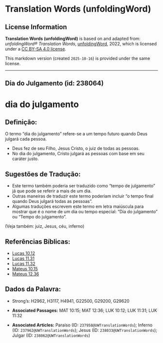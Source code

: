 # Translation Words (unfoldingWord)

## License Information

**Translation Words (unfoldingWord)** is based on and adapted from: _unfoldingWord® Translation Words_, [unfoldingWord](https://unfoldingword.org/utw), 2022, which is licensed under a [CC BY-SA 4.0 license](https://creativecommons.org/licenses/by-sa/4.0/legalcode.en).

This markdown version (created `2025-10-16`) is provided under the same license.



--------------------------------

## Dia do Julgamento (id: 238064)

dia do julgamento
=================

Definição:
----------

O termo “dia do julgamento” refere\-se a um tempo futuro quando Deus julgará cada pessoa.

* Deus fez de seu Filho, Jesus Cristo, o juiz de todas as pessoas.
* No dia do julgamento, Cristo julgará as pessoas com base em seu caráter justo.

Sugestões de Tradução:
----------------------

* Este termo também poderia ser traduzido como “tempo de julgamento” já que pode se referir a mais de um dia.
* Outras maneiras de traduzir este termo poderiam incluir “o tempo final quando Deus julgará todas as pessoas”.
* Algumas traduções escrevem este termo em letra maiúscula para mostrar que é o nome de um dia ou tempo especial: “Dia do julgamento” ou “Tempo do julgamento”.

(Veja também: juiz, Jesus, céu, inferno)

Referências Bíblicas:
---------------------

* [Lucas 10\.12](https://ref.ly/Luke10:12)
* [Lucas 11\.31](https://ref.ly/Luke11:31)
* [Lucas 11\.32](https://ref.ly/Luke11:32)
* [Mateus 10\.15](https://ref.ly/Matt10:15)
* [Mateus 12\.36](https://ref.ly/Matt12:36)

Dados da Palavra:
-----------------

* Strong’s: H2962, H3117, H4941, G22500, G29200, G29620

* **Associated Passages:** MAT 10:15; MAT 12:36; LUK 10:12; LUK 11:31; LUK 11:32
* **Associated Articles:** Paraíso (ID: `237958@UWTranslationWords`); Inferno (ID: `237962@UWTranslationWords`); Jesus (ID: `238033@UWTranslationWords`); Julgar (ID: `238062@UWTranslationWords`)

